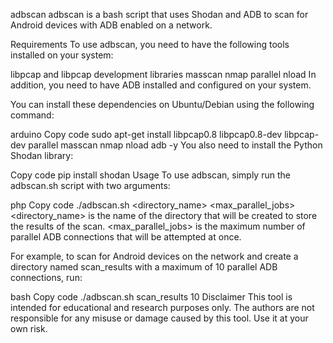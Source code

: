 adbscan
adbscan is a bash script that uses Shodan and ADB to scan for Android devices with ADB enabled on a network.

Requirements
To use adbscan, you need to have the following tools installed on your system:

libpcap and libpcap development libraries
masscan
nmap
parallel
nload
In addition, you need to have ADB installed and configured on your system.

You can install these dependencies on Ubuntu/Debian using the following command:

arduino
Copy code
sudo apt-get install libpcap0.8 libpcap0.8-dev libpcap-dev parallel masscan nmap nload adb -y
You also need to install the Python Shodan library:

Copy code
pip install shodan
Usage
To use adbscan, simply run the adbscan.sh script with two arguments:

php
Copy code
./adbscan.sh <directory_name> <max_parallel_jobs>
<directory_name> is the name of the directory that will be created to store the results of the scan. <max_parallel_jobs> is the maximum number of parallel ADB connections that will be attempted at once.

For example, to scan for Android devices on the network and create a directory named scan_results with a maximum of 10 parallel ADB connections, run:

bash
Copy code
./adbscan.sh scan_results 10
Disclaimer
This tool is intended for educational and research purposes only. The authors are not responsible for any misuse or damage caused by this tool. Use it at your own risk.
